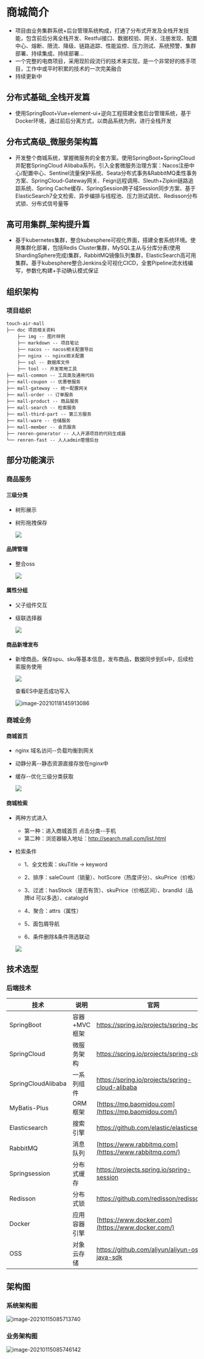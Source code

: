 ﻿# 商城简介

* 项目由业务集群系统+后台管理系统构成，打通了分布式开发及全栈开发技能，包含前后分离全栈开发、Restful接口、数据校验、网关、注册发现、配置中心、熔断、限流、降级、链路追踪、性能监控、压力测试、系统预警、集群部署、持续集成、持续部署…
* 一个完整的电商项目，采用现阶段流行的技术来实现，是一个非常好的练手项目，工作中或平时积累的技术的一次完美融合
* 持续更新中

## 分布式基础_全栈开发篇

* 使用SpringBoot+Vue+element-ui+逆向工程搭建全套后台管理系统，基于Docker环境，通过前后分离方式，以商品系统为例，进行全栈开发

## 分布式高级_微服务架构篇

* 开发整个商城系统，掌握微服务的全套方案。使用SpringBoot+SpringCloud并配套SpringCloud Alibaba系列，引入全套微服务治理方案：Nacos注册中心/配置中心、Sentinel流量保护系统、Seata分布式事务&RabbitMQ柔性事务方案、SpringCloud-Gateway网关、Feign远程调用、Sleuth+Zipkin链路追踪系统、Spring Cache缓存、SpringSession跨子域Session同步方案、基于ElasticSearch7全文检索、异步编排与线程池、压力测试调优、Redisson分布式锁、分布式信号量等

## 高可用集群_架构提升篇

* 基于kubernetes集群，整合kubesphere可视化界面，搭建全套系统环境。使用集群化部署，包括Redis Cluster集群，MySQL主从与分库分表(使用ShardingSphere完成)集群，RabbitMQ镜像队列集群，ElasticSearch高可用集群。基于kubesphere整合Jenkins全可视化CICD，全套Pipeline流水线编写，参数化构建+手动确认模式保证



## 组织架构

### 项目组织

```
touch-air-mall
├── doc 项目相关资料
	├── img -- 图片样例
	├── markdown -- 项目笔记
	├── nacos -- nacos相关配置导出
	├── nginx -- nginx相关配置
	├── sql -- 数据库文件
	├── tool -- 开发常用工具
├── mall-common -- 工具类及通用代码
├── mall-coupon -- 优惠卷服务
├── mall-gateway -- 统一配置网关
├── mall-order -- 订单服务
├── mall-product -- 商品服务
├── mall-search -- 检索服务
├── mall-third-part -- 第三方服务
├── mall-ware -- 仓储服务
├── mall-member -- 会员服务
├── renren-generator -- 人人开源项目的代码生成器
└── renren-fast -- 人人admin管理后台
```

## 部分功能演示

### 商品服务

#### 三级分类

* 树形展示

* 树形拖拽保存

  ![](https://img2020.cnblogs.com/blog/1875400/202101/1875400-20210118153441497-1034412913.gif)



#### 品牌管理

* 整合oss

  ![](https://img2020.cnblogs.com/blog/1875400/202101/1875400-20210118153515829-57897371.gif)

#### 属性分组

* 父子组件交互

* 级联选择器

  ![](https://img2020.cnblogs.com/blog/1875400/202101/1875400-20210118153438343-1604661780.gif)



#### 商品新增发布

* 新增商品，保存spu、sku等基本信息，发布商品，数据同步到Es中，后续检索服务使用

  ![](https://img2020.cnblogs.com/blog/1875400/202101/1875400-20210118153522541-1748463792.gif)

  查看ES中是否成功写入

  ![image-20210118145913086](https://img2020.cnblogs.com/blog/1875400/202101/1875400-20210118153435945-1014183994.png)



### 商城业务

#### 商城首页

* nginx 域名访问--负载均衡到网关

* 动静分离--静态资源直接存放在nginx中

* 缓存--优化三级分类获取

  ![](https://img2020.cnblogs.com/blog/1875400/202101/1875400-20210118153531924-1052346150.gif)

#### 商城检索

* 两种方式进入

  * 第一种：进入商城首页 点击分类--手机
  * 第二种：浏览器输入地址：http://search.mall.com/list.html

* 检索条件

  * 1、全文检索：skuTitle -> keyword
  * 2、排序：saleCount（销量）、hotScore（热度评分）、skuPrice（价格）
  * 3、过滤：hasStock（是否有货）、skuPrice（价格区间）、brandId（品牌id 可以多选）、catalogId
  * 4、聚合：attrs（属性）

  * 5、面包屑导航
  * 6、条件删除&条件筛选联动

  ![](https://img2020.cnblogs.com/blog/1875400/202101/1875400-20210118153537549-895122574.gif)



## 技术选型

### 后端技术

| 技术               | 说明         | 官网                                                  |
| ------------------ | ------------ | ----------------------------------------------------- |
| SpringBoot         | 容器+MVC框架 | https://spring.io/projects/spring-boot                |
| SpringCloud        | 微服务架构   | https://spring.io/projects/spring-cloud               |
| SpringCloudAlibaba | 一系列组件   | https://spring.io/projects/spring-cloud-alibaba       |
| MyBatis-Plus       | ORM框架      | [https://mp.baomidou.com](https://mp.baomidou.com/)   |
| Elasticsearch      | 搜索引擎     | https://github.com/elastic/elasticsearch              |
| RabbitMQ           | 消息队列     | [https://www.rabbitmq.com](https://www.rabbitmq.com/) |
| Springsession      | 分布式缓存   | https://projects.spring.io/spring-session             |
| Redisson           | 分布式锁     | https://github.com/redisson/redisson                  |
| Docker             | 应用容器引擎 | [https://www.docker.com](https://www.docker.com/)     |
| OSS                | 对象云存储   | https://github.com/aliyun/aliyun-oss-java-sdk         |

## 架构图

### 系统架构图

![image-20210115085713740](https://img2020.cnblogs.com/blog/1875400/202101/1875400-20210115090846775-1599985037.png)

### 业务架构图

![image-20210115085746142](https://img2020.cnblogs.com/blog/1875400/202101/1875400-20210115090843187-1478313045.png)